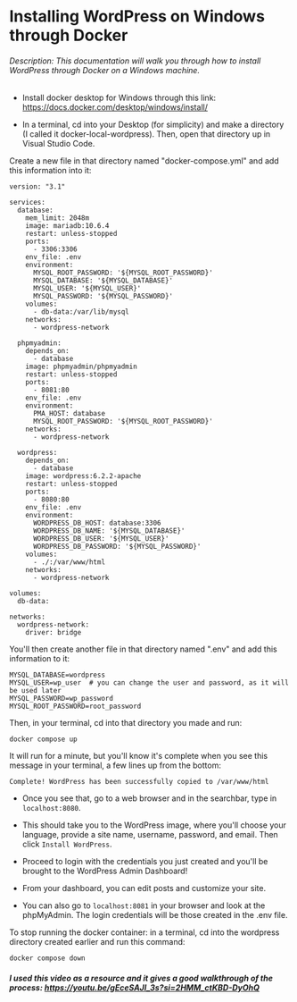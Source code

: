 # Installing WordPress on Windows through Docker
###### Description: This documentation will walk you through how to install WordPress through Docker on a Windows machine.

- Install docker desktop for Windows through this link:  https://docs.docker.com/desktop/windows/install/

- In a terminal, cd into your Desktop (for simplicity) and make a directory (I called it docker-local-wordpress). Then, open that directory up in Visual Studio Code.

Create a new file in that directory named "docker-compose.yml" and add this information into it:
```shell
version: "3.1"

services: 
  database:
    mem_limit: 2048m
    image: mariadb:10.6.4
    restart: unless-stopped
    ports:
      - 3306:3306
    env_file: .env
    environment:
      MYSQL_ROOT_PASSWORD: '${MYSQL_ROOT_PASSWORD}'
      MYSQL_DATABASE: '${MYSQL_DATABASE}'
      MYSQL_USER: '${MYSQL_USER}'
      MYSQL_PASSWORD: '${MYSQL_PASSWORD}'
    volumes:
      - db-data:/var/lib/mysql
    networks:
      - wordpress-network

  phpmyadmin:
    depends_on:
      - database
    image: phpmyadmin/phpmyadmin
    restart: unless-stopped
    ports:
      - 8081:80
    env_file: .env
    environment:
      PMA_HOST: database
      MYSQL_ROOT_PASSWORD: '${MYSQL_ROOT_PASSWORD}'
    networks:
      - wordpress-network

  wordpress:
    depends_on:
      - database
    image: wordpress:6.2.2-apache
    restart: unless-stopped
    ports:
      - 8080:80
    env_file: .env
    environment:
      WORDPRESS_DB_HOST: database:3306
      WORDPRESS_DB_NAME: '${MYSQL_DATABASE}'
      WORDPRESS_DB_USER: '${MYSQL_USER}'
      WORDPRESS_DB_PASSWORD: '${MYSQL_PASSWORD}'
    volumes:
      - ./:/var/www/html
    networks:
      - wordpress-network

volumes:
  db-data:

networks:
  wordpress-network:
    driver: bridge
```
You'll then create another file in that directory named ".env" and add this information to it:  
```shell
MYSQL_DATABASE=wordpress
MYSQL_USER=wp_user  # you can change the user and password, as it will be used later
MYSQL_PASSWORD=wp_password
MYSQL_ROOT_PASSWORD=root_password
```

Then, in your terminal, cd into that directory you made and run:
```shell
docker compose up
```
It will run for a minute, but you'll know it's complete when you see this message in your terminal, a few lines up from the bottom:
```
Complete! WordPress has been successfully copied to /var/www/html
```
- Once you see that, go to a web browser and in the searchbar, type in ```localhost:8080```.

- This should take you to the WordPress image, where you'll choose your language, provide a site name, username, password, and email. Then click ```Install WordPress```.

- Proceed to login with the credentials you just created and you'll be brought to the WordPress Admin Dashboard!

- From your dashboard, you can edit posts and customize your site.

- You can also go to ```localhost:8081``` in your browser and look at the phpMyAdmin. The login credentials will be those created in the .env file.

To stop running the docker container: in a terminal, cd into the wordpress directory created earlier and run this command:
```shell
docker compose down
```
##### I used this video as a resource and it gives a good walkthrough of the process: https://youtu.be/gEceSAJI_3s?si=2HMM_ctKBD-DyOhQ
